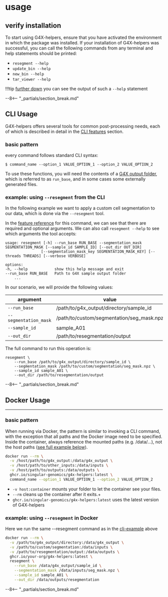 <br>

# usage
## verify installation

To start using G4X-helpers, ensure that you have activated the environment in which the package was installed. 
If your installation of G4X-helpers was successful, you can call the following commands from any terminal and help statements should be printed:


+ `resegment --help`  
+ `update_bin --help`  
+ `new_bin --help`  
+ `tar_viewer --help`


!!!tip
    [further down](#example-using-resegment-from-the-cli) you can see the output of such a `--help` statement

--8<-- "_partials/section_break.md"

## CLI Usage

G4X-helpers offers several tools for common post-processing needs, each of which is described in detail in the [CLI features](./features/index.md) section.

### basic pattern
every command follows standard CLI syntax:
```
$ command_name --option_1 VALUE_OPTION_1 --option_2 VALUE_OPTION_2
```

To use these functions, you will need the contents of a [G4X output folder](../g4x_data/g4x_output.md), which is referred to as `run_base`, and in some cases some externally generated files.


### example: using `--resegment` from the CLI
In the following example we want to apply a custom cell segmentation to our data, which is done via the `--resegment` tool.

In the [feature reference](./features/resegment.md) for this command, we can see that there are required and optional arguments.
We can also call `resegment --help` to see which arguments the tool accepts:

```
usage: resegment [-h] --run_base RUN_BASE --segmentation_mask SEGMENTATION_MASK [--sample_id SAMPLE_ID] [--out_dir OUT_DIR]
                [--segmentation_mask_key SEGMENTATION_MASK_KEY] [--threads THREADS] [--verbose VERBOSE]

options:
-h, --help            show this help message and exit
--run_base RUN_BASE   Path to G4X sample output folder
    ...

```

In our scenario, we will provide the following values:

| argument | value | type |
| --- | --- | --- |
| `--run_base` | /path/to/g4x_output/directory/sample_id | directory |
| `--segmentation_mask` | /path/to/custom/segmentation/seg_mask.npz | .npz file |
| `--sample_id` | sample_A01 | string |
| `--out_dir` | /path/to/resegmentation/output | directory |

The full command to run this operation is:

```
resegment \
    --run_base /path/to/g4x_output/directory/sample_id \
    --segmentation_mask /path/to/custom/segmentation/seg_mask.npz \
    --sample_id sample_A01 \
    --out_dir /path/to/resegmentation/output 
```

--8<-- "_partials/section_break.md"

## Docker Usage

---

### basic pattern

When running via Docker, the pattern is similar to invoking a CLI command, with the exception that all paths and the Docker image need to be specified.
Inside the container, always reference the mounted paths (e.g. /data/...), not the host paths ([see full example below](#example-using-resegment-in-docker)).


```bash
docker run --rm \
  -v /host/path/to/g4x_output:/data/g4x_output \
  -v /host/path/to/other_inputs:/data/inputs \
  -v /host/path/to/outputs:/data/outputs \
  ghcr.io/singular-genomics/g4x-helpers:latest \
  command_name --option_1 VALUE_OPTION_1 --option_2 VALUE_OPTION_2
```

+ `-v host:container` mounts your folder to let the container see your files. 
+ `--rm` cleans up the container after it exits.+
+ `ghcr.io/singular-genomics/g4x-helpers:latest` uses the latest version of G4X-helpers


### example: using `--resegment` in Docker

Here we run the same --resegment command as in the [cli-example](#example-using-resegment-from-the-cli) above

```bash
docker run --rm \
  -v /path/to/g4x_output/directory:/data/g4x_output \
  -v /path/to/custom/segmentation:/data/inputs \
  -v /path/to/resegmentation/output:/data/outputs \
  ghcr.io/your-org/g4x-helpers:latest \
  resegment \
    --run_base /data/g4x_output/sample_id \
    --segmentation_mask /data/inputs/seg_mask.npz \
    --sample_id sample_A01 \
    --out_dir /data/outputs/resegmentation
```

--8<-- "_partials/section_break.md"
